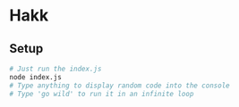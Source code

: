 # Hakk

## Setup
```bash
# Just run the index.js
node index.js
# Type anything to display random code into the console
# Type 'go wild' to run it in an infinite loop
```
